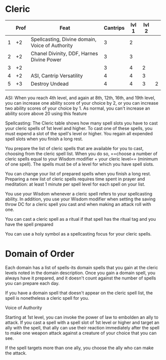 # Cleric

|     | Prof | Feat                                            | Cantrips | lvl 1 | lvl 2 |     |
| --- | ---- | ----------------------------------------------- | -------- | ----- | ----- | --- |
| 1   | +2   | Spellcasting, Divine domain, Voice of Authority | 3        | 2     |       |     |
| 2   | +2   | Chanel Divinity, DDF, Harnes Divine Power       | 3        | 3     |       |     |
| 3   | +2   |                                                 | 3        | 4     | 2     |     |
| 4   | +2   | ASI, Cantrip Versatility                        | 4        | 4     | 3     |     |
| 5   | +3   | Destroy Undead                                  | 4        | 4     | 3     | 2   |
|     |      |                                                 |          |       |       |     |

ASI:
When you reach 4th level, and again at 8th, 12th, 16th, and 19th level, you can increase one ability score of your choice by 2, or you can increase two ability scores of your choice by 1. As normal, you can't increase an ability score above 20 using this feature

Spellcasting:
The Cleric table shows how many spell slots you have to cast your cleric spells of 1st level and higher. To cast one of these spells, you must expend a slot of the spell's level or higher. You regain all expended spell slots when you finish a long rest.

You prepare the list of cleric spells that are available for you to cast, choosing from the cleric spell list. When you do so, ==choose a number of cleric spells equal to your Wisdom modifier + your cleric level== (minimum of one spell). The spells must be of a level for which you have spell slots.

You can change your list of prepared spells when you finish a long rest. Preparing a new list of cleric spells requires time spent in prayer and meditation: at least 1 minute per spell level for each spell on your list.

You use your Wisdom whenever a cleric spell refers to your spellcasting ability.
In addition, you use your Wisdom modifier when setting the saving throw DC for a cleric spell you cast and when making an attack roll with one.

You can cast a cleric spell as a ritual if that spell has the ritual tag and you have the spell prepared

You can use a holy symbol as a spellcasting focus for your cleric spells.

# Domain of Order

Each domain has a list of spells-its domain spells that you gain at the cleric levels noted in the domain description. Once you gain a domain spell, you always have it prepared, and it doesn't count against the number of spells you can prepare each day.

If you have a domain spell that doesn't appear on the cleric spell list, the spell is nonetheless a cleric spell for you.

Voice of Authority

Starting at 1st level, you can invoke the power of law to embolden an ally to attack. If you cast a spell with a spell slot of 1st level or higher and target an ally with the spell, that ally can use their reaction immediately after the spell to make one weapon attack against a creature of your choice that you can see.

If the spell targets more than one ally, you choose the ally who can make the attack.